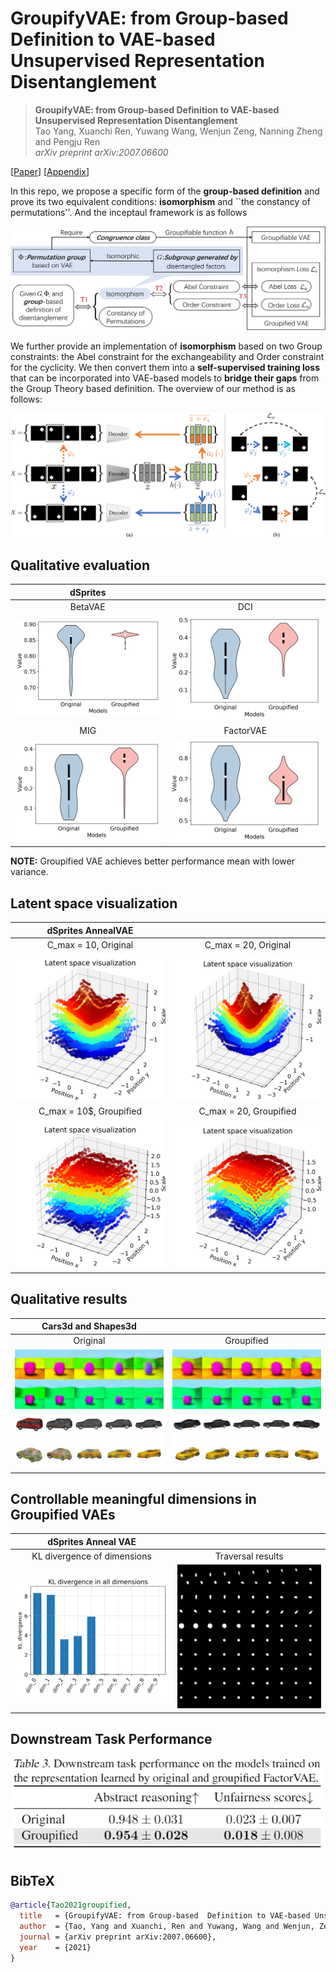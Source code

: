# GroupifyVAE: from Group-based  Definition to VAE-based Unsupervised Representation Disentanglement

> **GroupifyVAE: from Group-based  Definition to VAE-based Unsupervised Representation Disentanglement** <br>
> Tao Yang, Xuanchi Ren, Yuwang Wang, Wenjun Zeng, Nanning Zheng and Pengju Ren <br>
> *arXiv preprint arXiv:2007.06600*<br>
> 
[[Paper](https://arxiv.org/abs/2102.10303s)]
[[Appendix](./GroupifyNet_ICML_2021_appendix.pdf)]

In this repo, we propose a specific form of the **group-based definition** and prove its two equivalent conditions: **isomorphism** and ``the constancy of permutations''. And the inceptaul framework is as follows

![image](./images/theoritcal_framework.png)

We further provide an implementation of **isomorphism** based on two Group constraints: the Abel constraint for the exchangeability and Order constraint for the cyclicity. We then convert them into a **self-supervised training loss** that can be incorporated into VAE-based models to **bridge their gaps** from the Group Theory based definition. The overview of our method is as follows:

![image](./images/Overview.png)


## Qualitative evaluation
| dSprites | |
| :---: | :---: |
| BetaVAE | DCI |
| ![image](./images/beta_an.png) | ![image](./images/dci_an.png) |
| MIG | FactorVAE |
| ![image](./images/mig_an.png) | ![image](./images/factor_an.png) |

**NOTE:** Groupified VAE achieves better performance mean with lower variance.

## Latent space visualization
| dSprites AnnealVAE |  |
| :---: | :---: |
| C_max = 10, Original | C_max = 20, Original|
| ![image](./images/88latent.png) | ![image](./images/168latent.png) |
| C_max = 10$, Groupified | C_max = 20, Groupified |
| ![image](./images/98latent.png) | ![image](./images/178latent.png) |

## Qualitative results
|Cars3d and Shapes3d | |
| :---: | :---: |
| Original | Groupified|
| ![image](./images/compare_no_group.png) | ![image](./images/compare_group.png) |


## Controllable meaningful dimensions in Groupified VAEs
| dSprites Anneal VAE | |
| :---: | :---: |
| KL divergence of dimensions | Traversal results |
| ![image](./images/253kl.png) | <img src= ./images/253traver.png width="1000px"> |

## Downstream Task Performance
![image](./images/downstream.PNG)




## BibTeX

```bibtex
@article{Tao2021groupified,
  title   = {GroupifyVAE: from Group-based  Definition to VAE-based Unsupervised Representation Disentanglement},
  author  = {Tao, Yang and Xuanchi, Ren and Yuwang, Wang and Wenjun, Zeng and Nanning, Zheng and Pengju,Ren},
  journal = {arXiv preprint arXiv:2007.06600},
  year    = {2021}
}
```

